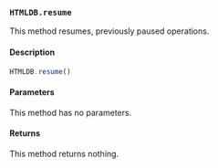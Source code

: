 ### `HTMLDB.resume`

This method resumes, previously paused operations.

#### Description

```javascript
HTMLDB.resume()
```

#### Parameters

This method has no parameters.

#### Returns

This method returns nothing.